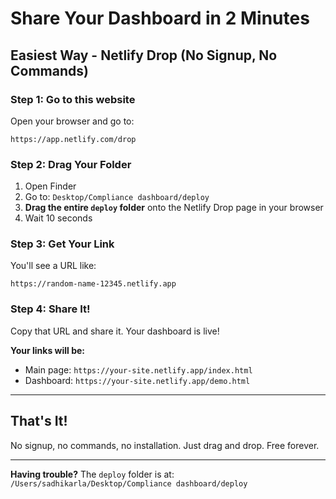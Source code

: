 # Share Your Dashboard in 2 Minutes

## Easiest Way - Netlify Drop (No Signup, No Commands)

### Step 1: Go to this website
Open your browser and go to:
```
https://app.netlify.com/drop
```

### Step 2: Drag Your Folder
1. Open Finder
2. Go to: `Desktop/Compliance dashboard/deploy`
3. **Drag the entire `deploy` folder** onto the Netlify Drop page in your browser
4. Wait 10 seconds

### Step 3: Get Your Link
You'll see a URL like:
```
https://random-name-12345.netlify.app
```

### Step 4: Share It!
Copy that URL and share it. Your dashboard is live!

**Your links will be:**
- Main page: `https://your-site.netlify.app/index.html`
- Dashboard: `https://your-site.netlify.app/demo.html`

---

## That's It!

No signup, no commands, no installation. Just drag and drop. Free forever.

---

**Having trouble?** The `deploy` folder is at:
`/Users/sadhikarla/Desktop/Compliance dashboard/deploy`

